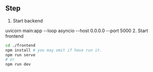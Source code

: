 ## Step
1. Start backend
<!-- uvicorn main:app --reload --host 0.0.0.0 --port 5000 -->
uvicorn main:app --loop asyncio --host 0.0.0.0 --port 5000
2. Start frontend
```bash
cd ./frontend
npm install # you may omit if have run it.
npm run serve
# or
npm run dev
```